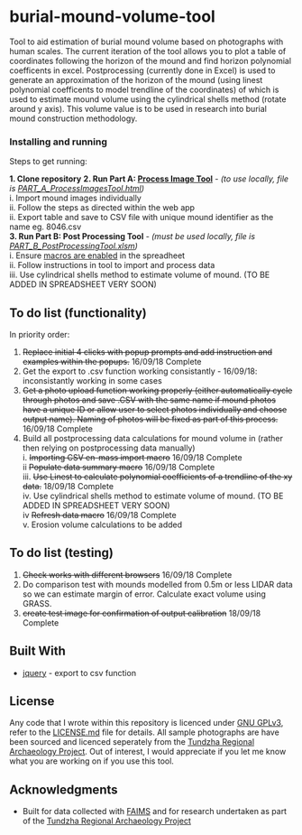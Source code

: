 # burial-mound-volume-tool

Tool to aid estimation of burial mound volume based on photographs with human scales. The current iteration of the tool allows you to plot a table of coordinates following the horizon of the mound and find horizon polynomial coefficents in excel. Postprocessing (currently done in Excel) is used to generate an approximation of the horizon of the mound (using linest polynomial coefficents to model trendline of the coordinates) of which is used to estimate mound volume using the cylindrical shells method (rotate around y axis). This volume value is to be used in research into burial mound construction methodology.

### Installing and running

Steps to get running:

**1. Clone repository**
**2. Run Part A: [Process Image Tool](https://jserc.github.io/burial-mound-volume-tool/PART_A_ProcessImagesTool.html)** - *(to use locally, file is [PART_A_ProcessImagesTool.html](PART_A_ProcessImagesTool.html))*  <br />
	i. Import mound images individually <br />
	ii. Follow the steps as directed within the web app<br />
	ii. Export table and save to CSV file with unique mound identifier as the name eg. 8046.csv <br />
**3. Run Part B: Post Processing Tool** - *(must be used locally, file is [PART_B_PostProcessingTool.xlsm](PART_B_PostProcessingTool.xlsm))*  <br />
	i. Ensure [macros are enabled](https://support.office.com/en-us/article/enable-or-disable-macros-in-office-files-12b036fd-d140-4e74-b45e-16fed1a7e5c6) in the spreadheet <br />
	ii. Follow instructions in tool to import and process data<br />
	iii. Use cylindrical shells method to estimate volume of mound. (TO BE ADDED IN SPREADSHEET VERY SOON)<br />

## To do list (functionality)
In priority order:

1. ~~Replace initial 4 clicks with popup prompts and add instruction and examples within the popups.~~ 16/09/18 Complete
2. Get the export to .csv function working consistantly - 16/09/18: inconsistantly working in some cases
3. ~~Get a photo upload function working properly (either automatically cycle through photos and save .CSV with the same name if mound photos have a unique ID or allow user to select photos individually and choose output name). Naming of photos will be fixed as part of this process.~~  16/09/18 Complete
4. Build all postprocessing data calculations for mound volume in (rather then relying on postprocessing data manually)<br />
	i. ~~Importing CSV en-mass import macro~~  16/09/18 Complete <br />
	ii ~~Populate data summary macro~~  16/09/18 Complete <br />
	iii. ~~Use Linest to calculate polynomial coefficients of a trendline of the xy data.~~ 18/09/18 Complete <br />
	iv. Use cylindrical shells method to estimate volume of mound. (TO BE ADDED IN SPREADSHEET VERY SOON) <br />
	iv ~~Refresh data macro~~  16/09/18 Complete <br />
	v. Erosion volume calculations to be added <br />

## To do list (testing)

1. ~~Check works with different browsers~~  16/09/18 Complete <br />
2. Do comparison test with mounds modelled from 0.5m or less LIDAR data so we can estimate margin of error. Calculate exact volume using GRASS.
3. ~~create test image for confirmation of output calibration~~ 18/09/18 Complete

## Built With

* [jquery](https://jquery.com/) - export to csv function

## License

Any code that I wrote within this repository is licenced under [GNU GPLv3](https://choosealicense.com/licenses/gpl-3.0/), refer to the [LICENSE.md](LICENSE.md) file for details. All sample photographs are have been sourced and licenced seperately from the [Tundzha Regional Archaeology Project](http://www.tundzha.org/). Out of interest, I would appreciate if you let me know what you are working on if you use this tool.

## Acknowledgments

* Built for data collected with [FAIMS](https://www.fedarch.org/about/) and for research undertaken as part of the [Tundzha Regional Archaeology Project](http://www.tundzha.org/)
